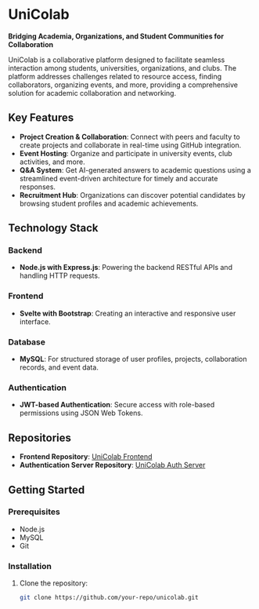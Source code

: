 # UniColab

**Bridging Academia, Organizations, and Student Communities for Collaboration**

UniColab is a collaborative platform designed to facilitate seamless interaction among students, universities, organizations, and clubs. The platform addresses challenges related to resource access, finding collaborators, organizing events, and more, providing a comprehensive solution for academic collaboration and networking.

## Key Features

- **Project Creation & Collaboration**: Connect with peers and faculty to create projects and collaborate in real-time using GitHub integration.
- **Event Hosting**: Organize and participate in university events, club activities, and more.
- **Q&A System**: Get AI-generated answers to academic questions using a streamlined event-driven architecture for timely and accurate responses.
- **Recruitment Hub**: Organizations can discover potential candidates by browsing student profiles and academic achievements.

## Technology Stack

### Backend
- **Node.js with Express.js**: Powering the backend RESTful APIs and handling HTTP requests.

### Frontend
- **Svelte with Bootstrap**: Creating an interactive and responsive user interface.
  
### Database
- **MySQL**: For structured storage of user profiles, projects, collaboration records, and event data.

### Authentication
- **JWT-based Authentication**: Secure access with role-based permissions using JSON Web Tokens.

## Repositories

- **Frontend Repository**: [UniColab Frontend](https://github.com/jsinthiya/UniColab_Frontend)
- **Authentication Server Repository**: [UniColab Auth Server](https://github.com/jsinthiya/UniColab_Auth_Server)

## Getting Started

### Prerequisites
- Node.js
- MySQL
- Git

### Installation

1. Clone the repository:
   ```bash
   git clone https://github.com/your-repo/unicolab.git
